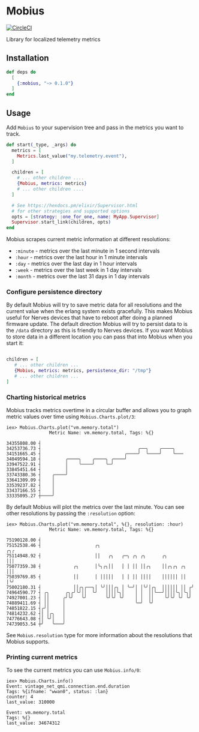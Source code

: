 # Mobius

[![CircleCI](https://circleci.com/gh/mattludwigs/mobius/tree/main.svg?style=svg)](https://circleci.com/gh/mattludwigs/mobius/tree/main)

Library for localized telemetry metrics

## Installation

```elixir
def deps do
  [
    {:mobius, "~> 0.1.0"}
  ]
end
```

## Usage

Add `Mobius` to your supervision tree and pass in the metrics you want to track.

```elixir
def start(_type, _args) do
  metrics = [
    Metrics.last_value("my.telemetry.event"),
  ]

  children = [
    # ... other children ....
    {Mobius, metrics: metrics}
    # ... other children ....
  ]

  # See https://hexdocs.pm/elixir/Supervisor.html
  # for other strategies and supported options
  opts = [strategy: :one_for_one, name: MyApp.Supervisor]
  Supervisor.start_link(children, opts)
end
```

Mobius scrapes current metric information at different resolutions:

* `:minute` - metrics over the last minute in 1 second intervals
* `:hour` - metrics over the last hour in 1 minute intervals 
* `:day` - metrics over the last day in 1 hour intervals
* `:week` - metrics over the last week in 1 day intervals
* `:month` - metrics over the last 31 days in 1 day intervals

### Configure persistence directory

By default Mobius will try to save metric data for all resolutions and the
current value when the erlang system exists gracefully. This makes Mobius useful
for Nerves devices that have to reboot after doing a planned firmware update.
The default direction Mobius will try to persist data to is the `/data`
directory as this is friendly to Nerves devices. If you want Mobius to store
data in a different location you can pass that into Mobius when you start it:

```elixir

children = [
   # ... other children ...
   {Mobius, metrics: metrics, persistence_dir: "/tmp"}
   # ... other children ...
]
```

### Charting historical metrics

Mobius tracks metrics overtime in a circular buffer and allows you to graph
metric values over time using `Mobius.Charts.plot/3`:

```
iex> Mobius.Charts.plot("vm.memory.total")
                Metric Name: vm.memory.total, Tags: %{}

34355808.00 ┤
34253736.73 ┤                                    ╭──╮    ╭────╮
34151665.45 ┤                               ╭────╯  ╰────╯    ╰───
34049594.18 ┤         ╭────╮    ╭────╮ ╭────╯
33947522.91 ┤         │    ╰────╯    ╰─╯
33845451.64 ┤         │
33743380.36 ┤    ╭────╯
33641309.09 ┤    │
33539237.82 ┤    │
33437166.55 ┤    │
33335095.27 ┼────╯
```

By default Mobius will plot the metrics over the last minute. You can see other
resolutions by passing the `:resolution` option:

```
iex> Mobius.Charts.plot("vm.memory.total", %{}, resolution: :hour)
                Metric Name: vm.memory.total, Tags: %{}

75190128.00 ┤
75152538.46 ┤                    ╭╮                                  ╭╮╭
75114948.92 ┤                    ││   ╭╮   ╭─╮ ╭╮ ╭╮      ╭╮         │││
75077359.38 ┤            ╭╮      │╰╮╭╮││   │ │ ││ ││╭╮    ││╭╮╭╮ ╭╮  │││
75039769.85 ┤            ││      │ │││││   │ │ ││ ││││    ││││││ ││  │╰╯
75002180.31 ┤            ││╭╮╭──╮│ ╰╯│││╭╮ │ ╰─╯│ │╰╯│╭╮  ││││││ ││ ╭╯
74964590.77 ┤ ╭╮      ╭╮╭╯╰╯││  ╰╯   ││││╰╮│    │ │  ││╰──╯││││╰╮│╰╮│
74927001.23 ┤ ││     ╭╯╰╯   ╰╯       ╰╯╰╯ ╰╯    │ │  ││    ╰╯╰╯ ╰╯ ╰╯
74889411.69 ┤ ││     │                          ╰─╯  ╰╯
74851822.15 ┤╭╯│     │
74814232.62 ┤│ │╭╮   │
74776643.08 ┤│ ╰╯│   │
74739053.54 ┼╯   ╰───╯
```

See `Mobius.resolution` type for more information about the resolutions that
Mobius supports.

### Printing current metrics

To see the current metrics you can use `Mobius.info/0`:

```
iex> Mobius.Charts.info()
Event: vintage_net_qmi.connection.end.duration
Tags: %{ifname: "wwan0", status: :lan}
counter: 4
last_value: 310000

Event: vm.memory.total
Tags: %{}
last_value: 34674312
```

